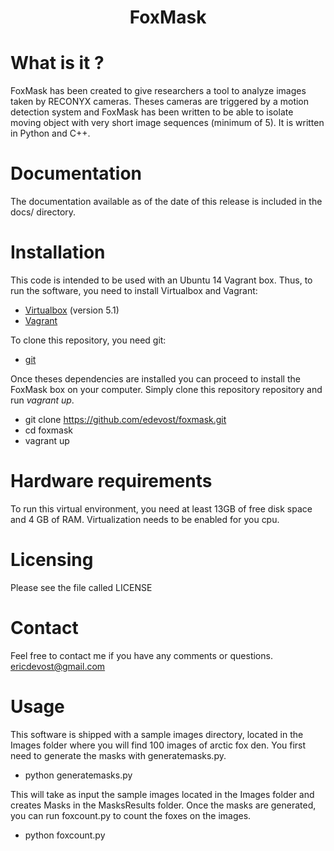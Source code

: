 <center> <h1>FoxMask</h1> </center>

What is it ?
==============
FoxMask has been created to give researchers a tool to
analyze images taken by RECONYX cameras. Theses cameras
are triggered by a motion detection system and FoxMask has
been written to be able to isolate moving object with very
short image sequences (minimum of 5). It is written in
Python and C++.

Documentation
=============
The documentation available as of the date of this release is
included in the docs/ directory.

Installation
=============
This code is intended to be used with an Ubuntu 14 Vagrant box.
Thus, to run the software, you need to install Virtualbox and Vagrant:
- [Virtualbox](https://www.virtualbox.org/) (version 5.1)
- [Vagrant](https://www.vagrantup.com/)

To clone this repository, you need git:
- [git](https://git-scm.com/)

Once theses dependencies are installed you can proceed to install
the FoxMask box on your computer. Simply clone this repository
repository and run *vagrant up*.

- git clone https://github.com/edevost/foxmask.git
- cd foxmask
- vagrant up


Hardware requirements
=====================
To run this virtual environment, you need at least 13GB of free disk space and
4 GB of RAM. Virtualization needs to be enabled for you cpu.

Licensing
=========
Please see the file called LICENSE

Contact
=======
Feel free to contact me if you have any comments or questions.
ericdevost@gmail.com

Usage
=====
This software is shipped with a sample images directory, located
in the Images folder where you will find 100 images of arctic fox den.
You first need to generate the masks with generatemasks.py.
- python generatemasks.py

This will take as input the sample images located in the Images folder
and creates Masks in the MasksResults folder. Once the masks are
generated, you can run foxcount.py to count the foxes on the images.

- python foxcount.py
